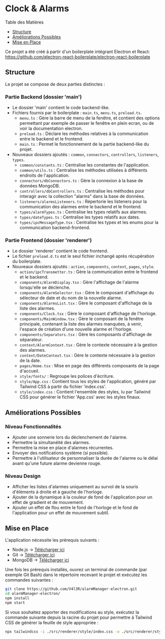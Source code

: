 # Clock & Alarms

Table des Matières

- [Structure](#structure)
- [Améliorations Possibles](#améliorations-possibles)
- [Mise en Place](#mise-en-place)

Ce projet a été créé à partir d'un boilerplate intégrant Electron et React: https://github.com/electron-react-boilerplate/electron-react-boilerplate

## Structure

Le projet se compose de deux parties distinctes :

### Partie Backend (dossier 'main')

- Le dossier 'main' contient le code backend-like.
- Fichiers fournis par le boilerplate : `main.ts`, `menu.ts`, `preload.ts`.
  - `menu.ts` : Gère la barre de menu de la fenêtre, et contient des options permettant par exemple de passer le fenêtre en plein ecran, ou de voir la documentation electron.
  - `preload.ts` : Déclare les méthodes relatives à la communication entre le backend et le frontend.
  - `main.ts` : Permet le fonctionnement de la partie backend-like du projet.
- Nouveaux dossiers ajoutés : `common`, `connectors`, `controllers`, `listeners`, `types`.
  - `common/constants.ts` : Centralise les constantes de l'application.
  - `common/utils.ts` : Centralise les méthodes utilisées à différents endroits de l'application.
  - `connectors/dbConnectors.ts` : Gère la connexion à la base de données MongoDB.
  - `controllers/dbControllers.ts` : Centralise les méthodes pour interagir avec la collection "alarms" dans la base de données.
  - `listeners/alarmsListeners.ts` : Répertorie les listeners pour la communication des alarmes entre le backend et le frontend.
  - `types/alarmTypes.ts` : Centralise les types relatifs aux alarmes.
  - `types/dateTypes.ts` : Centralise les types relatifs aux dates.
  - `types/ipcMessageType.tsx` : Centralise les types et les enums pour la communication backend-frontend.

### Partie Frontend (dossier 'renderer')

- Le dossier 'renderer' contient le code frontend.
- Le fichier `preload.d.ts` est le seul fichier inchangé après récupération du boilerplate.
- Nouveaux dossiers ajoutés : `action`, `components`, `context`, `pages`, `style`.
  - `action/ipcTransmetter.ts` : Gère la communication entre le frontend et le backend.
  - `components/AlarmDisplay.tsx` : Gère l'affichage de l'alarme lorsqu'elle se déclenche.
  - `components/AlarmSelector.tsx` : Gère le composant d'affichage du sélecteur de date et du nom de la nouvelle alarme.
  - `components/AlarmsList.tsx` : Gère le composant d'affichage de la liste des alarmes.
  - `components/Clock.tsx` : Gère le composant d'affichage de l'horloge.
  - `components/MainWindow.tsx` : Gère le composant de la fenêtre principale, contenant la liste des alarmes manquées, à venir, l'espace de création d'une nouvelle alarme et l'horloge.
  - `components/Separators.tsx` : Gère les composants d'affichage de séparateur.
  - `context/AlarmContext.tsx` : Gère le contexte nécessaire à la gestion des alarmes.
  - `context/DateContext.tsx` : Gère le contexte nécessaire à la gestion de la date.
  - `pages/Home.tsx` : Mise en page des différents composants de la page d'accueil.
  - `style/fonts/` : Regroupe les polices d'écriture.
  - `style/App.css` : Contient tous les styles de l'application, généré par Tailwind CSS à partir du fichier 'index.css'.
  - `style/index.css` : Contient l'ensemble des styles, lu par Tailwind CSS pour générer le fichier 'App.css' avec les styles finaux.

## Améliorations Possibles

### Niveau Fonctionnalités

- Ajouter une sonnerie lors du déclenchement de l'alarme.
- Permettre la simultanéité des alarmes.
- Permettre la mise en place d'alarmes récurrentes.
- Envoyer des notifications système (si possible).
- Permettre à l'utilisateur de personnaliser la durée de l'alarme ou le délai avant qu'une future alarme devienne rouge.

### Niveau Design

- Afficher les listes d'alarmes uniquement au survol de la souris d'éléments à droite et à gauche de l'horloge.
- Ajouter de la dynamique à la couleur de fond de l'application pour un effet de gradient et de mouvement.
- Ajouter un effet de flou entre le fond de l'horloge et le fond de l'application pour un effet de mouvement subtil.

## Mise en Place

L'application nécessite les prérequis suivants :

- Node.js -> [Télécharger ici](https://nodejs.org/en/download)
- Git -> [Télécharger ici](https://git-scm.com/downloads)
- MongoDB -> [Télécharger ici](https://www.mongodb.com/try/download/community)

Une fois les prérequis installés, ouvrez un terminal de commande (par exemple Git Bash) dans le répertoire recevant le projet et exécutez les commandes suivantes :

```bash
git clone https://github.com/V4l3R/alarmManager-electron.git
cd alarmManager-electron/
npm install
npm start
```

Si vous souhaitez apporter des modifications au style, exécutez la commande suivante depuis la racine du projet pour permettre à Tailwind CSS de générer la feuille de style appropriée :

```bash
npx tailwindcss -i ./src/renderer/style/index.css -o ./src/renderer/style/App.css --watch
```
